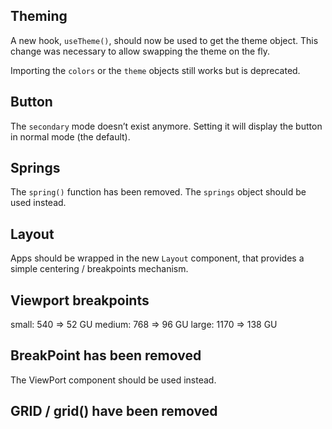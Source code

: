 ## Theming

A new hook, `useTheme()`, should now be used to get the theme object. This
change was necessary to allow swapping the theme on the fly.

Importing the `colors` or the `theme` objects still works but is deprecated.

## Button

The `secondary` mode doesn’t exist anymore. Setting it will display the button in normal mode (the default).

## Springs

The `spring()` function has been removed. The `springs` object should be used instead.

## Layout

Apps should be wrapped in the new `Layout` component, that provides a simple centering / breakpoints mechanism.

## Viewport breakpoints

small: 540 => 52 GU
medium: 768 => 96 GU
large: 1170 => 138 GU

## BreakPoint has been removed

The ViewPort component should be used instead.

## GRID / grid() have been removed
